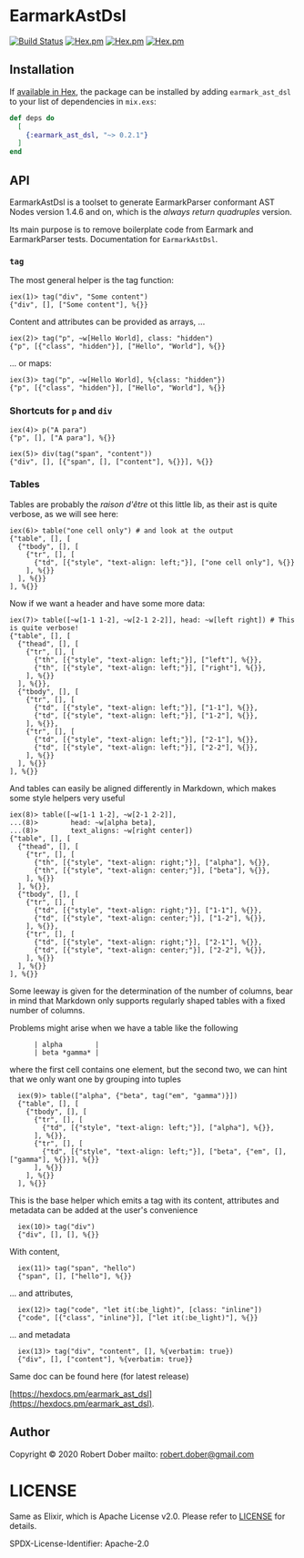 # EarmarkAstDsl

[![Build Status](https://travis-ci.org/robertdober/earmark_ast_dsl.svg?branch=master)](https://travis-ci.org/robertdober/earmark_ast_dsl)
[![Hex.pm](https://img.shields.io/hexpm/v/earmark_ast_dsl.svg)](https://hex.pm/packages/earmark_ast_dsl)
[![Hex.pm](https://img.shields.io/hexpm/dw/earmark_ast_dsl.svg)](https://hex.pm/packages/earmark_ast_dsl)
[![Hex.pm](https://img.shields.io/hexpm/dt/earmark_ast_dsl.svg)](https://hex.pm/packages/earmark_ast_dsl)


## Installation

If [available in Hex](https://hex.pm/docs/publish), the package can be installed
by adding `earmark_ast_dsl` to your list of dependencies in `mix.exs`:

```elixir
def deps do
  [
    {:earmark_ast_dsl, "~> 0.2.1"}
  ]
end
```

## API

EarmarkAstDsl is a toolset to generate EarmarkParser conformant AST Nodes version 1.4.6 and on,
which is the _always return quadruples_ version.

Its main purpose is to remove boilerplate code from Earmark and
EarmarkParser tests.
Documentation for `EarmarkAstDsl`.

### `tag`

The most general helper is the tag function:

    iex(1)> tag("div", "Some content")
    {"div", [], ["Some content"], %{}}

Content and attributes can be provided as arrays, ...

    iex(2)> tag("p", ~w[Hello World], class: "hidden")
    {"p", [{"class", "hidden"}], ["Hello", "World"], %{}}

... or maps:

    iex(3)> tag("p", ~w[Hello World], %{class: "hidden"})
    {"p", [{"class", "hidden"}], ["Hello", "World"], %{}}
      

### Shortcuts for `p` and `div`

    iex(4)> p("A para")
    {"p", [], ["A para"], %{}}

    iex(5)> div(tag("span", "content"))
    {"div", [], [{"span", [], ["content"], %{}}], %{}}



### Tables

Tables are probably the _raison d'être_ ot this little lib, as their ast is quite verbose, as we will see
here:

    iex(6)> table("one cell only") # and look at the output 
    {"table", [], [
      {"tbody", [], [
        {"tr", [], [
          {"td", [{"style", "text-align: left;"}], ["one cell only"], %{}}
        ], %{}}
      ], %{}}
    ], %{}}

Now if we want a header and have some more data:

    iex(7)> table([~w[1-1 1-2], ~w[2-1 2-2]], head: ~w[left right]) # This is quite verbose!
    {"table", [], [
      {"thead", [], [
        {"tr", [], [
          {"th", [{"style", "text-align: left;"}], ["left"], %{}},
          {"th", [{"style", "text-align: left;"}], ["right"], %{}},
        ], %{}}
      ], %{}},
      {"tbody", [], [
        {"tr", [], [
          {"td", [{"style", "text-align: left;"}], ["1-1"], %{}},
          {"td", [{"style", "text-align: left;"}], ["1-2"], %{}},
        ], %{}},
        {"tr", [], [
          {"td", [{"style", "text-align: left;"}], ["2-1"], %{}},
          {"td", [{"style", "text-align: left;"}], ["2-2"], %{}},
        ], %{}}
      ], %{}}
    ], %{}}

And tables can easily be aligned differently in Markdown, which makes some style helpers
very useful

    iex(8)> table([~w[1-1 1-2], ~w[2-1 2-2]],
    ...(8)>        head: ~w[alpha beta],
    ...(8)>        text_aligns: ~w[right center])
    {"table", [], [
      {"thead", [], [
        {"tr", [], [
          {"th", [{"style", "text-align: right;"}], ["alpha"], %{}},
          {"th", [{"style", "text-align: center;"}], ["beta"], %{}},
        ], %{}}
      ], %{}},
      {"tbody", [], [
        {"tr", [], [
          {"td", [{"style", "text-align: right;"}], ["1-1"], %{}},
          {"td", [{"style", "text-align: center;"}], ["1-2"], %{}},
        ], %{}},
        {"tr", [], [
          {"td", [{"style", "text-align: right;"}], ["2-1"], %{}},
          {"td", [{"style", "text-align: center;"}], ["2-2"], %{}},
        ], %{}}
      ], %{}}
    ], %{}}

  Some leeway is given for the determination of the number of columns,
  bear in mind that Markdown only supports regularly shaped tables with
  a fixed number of columns.

  Problems might arise when we have a table like the following

          | alpha        |
          | beta *gamma* |
  
  where the first cell contains one element, but the second two, we can
  hint that we only want one by grouping into tuples

      iex(9)> table(["alpha", {"beta", tag("em", "gamma")}])
      {"table", [], [
        {"tbody", [], [
          {"tr", [], [
            {"td", [{"style", "text-align: left;"}], ["alpha"], %{}},
          ], %{}},
          {"tr", [], [
            {"td", [{"style", "text-align: left;"}], ["beta", {"em", [], ["gamma"], %{}}], %{}}
          ], %{}}
        ], %{}}
      ], %{}}

This is the base helper which emits a tag with its content, attributes and metadata can be added
at the user's convenience

      iex(10)> tag("div")
      {"div", [], [], %{}}

With content,

      iex(11)> tag("span", "hello")
      {"span", [], ["hello"], %{}}

... and attributes,

      iex(12)> tag("code", "let it(:be_light)", [class: "inline"])
      {"code", [{"class", "inline"}], ["let it(:be_light)"], %{}}

... and metadata

      iex(13)> tag("div", "content", [], %{verbatim: true})
      {"div", [], ["content"], %{verbatim: true}}



Same doc can be found here (for latest release)

[https://hexdocs.pm/earmark_ast_dsl](https://hexdocs.pm/earmark_ast_dsl).

## Author

Copyright © 2020 Robert Dober
mailto: robert.dober@gmail.com

# LICENSE

Same as Elixir, which is Apache License v2.0. Please refer to [LICENSE](LICENSE) for details.

SPDX-License-Identifier: Apache-2.0

